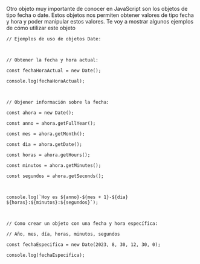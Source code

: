  Otro objeto muy importante de conocer en JavaScript son los objetos de tipo fecha o date. Estos objetos nos permiten obtener valores de tipo fecha y hora y poder manipular estos valores. Te voy a mostrar algunos ejemplos de cómo utilizar este objeto


             
```
// Ejemplos de uso de objetos Date:

  

// Obtener la fecha y hora actual:

const fechaHoraActual = new Date();

console.log(fechaHoraActual);

  

// Objener información sobre la fecha:

const ahora = new Date();

const anno = ahora.getFullYear();

const mes = ahora.getMonth();

const dia = ahora.getDate();

const horas = ahora.getHours();

const minutos = ahora.getMinutes();

const segundos = ahora.getSeconds();

  

console.log(`Hoy es ${anno}-${mes + 1}-${dia} ${horas}:${minutos}:${segundos}`);

  

// Como crear un objeto con una fecha y hora específica:

// Año, mes, día, horas, minutos, segundos

const fechaEspecifica = new Date(2023, 8, 30, 12, 30, 0);

console.log(fechaEspecifica);

 ```